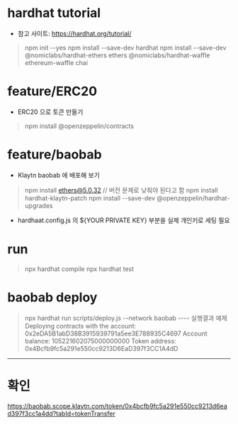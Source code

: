 # hardhat tutorial
- 참고 사이트: https://hardhat.org/tutorial/

> npm init --yes
> npm install --save-dev hardhat
> npm install --save-dev @nomiclabs/hardhat-ethers ethers @nomiclabs/hardhat-waffle ethereum-waffle chai

# feature/ERC20
- ERC20 으로 토큰 만들기 
> npm install @openzeppelin/contracts

# feature/baobab
- Klaytn baobab 에 배포해 보기 
> npm install ethers@5.0.32		// 버전 문제로 낮춰야 된다고 함 
> npm install hardhat-klaytn-patch
> npm install --save-dev @openzeppelin/hardhat-upgrades
- hardhaat.config.js 의 ${YOUR PRIVATE KEY} 부분을 실제 개인키로 세팅 필요 

# run
> npx hardhat compile
> npx hardhat test

# baobab deploy
> npx hardhat run scripts/deploy.js --network baobab
---- 실행결과 예제 
Deploying contracts with the account: 0x2eDA5B1abD38B3915939791a5ee3E788935C4697
Account balance: 105221602075000000000
Token address: 0x4Bcfb9fc5a291e550cc9213D6EaD397f3CC1A4dD
----

# 확인 
https://baobab.scope.klaytn.com/token/0x4bcfb9fc5a291e550cc9213d6ead397f3cc1a4dd?tabId=tokenTransfer
